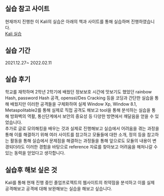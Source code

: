## 실습 참고 사이트
현재까지 진행한 이 Kali의 실습은 아래의 책과 사이트를 통해 실습하며 진행하였습니다.  
[Kali 실습](https://wikidocs.net/book/4882)  

## 실습 기간
2021.12.27~ 2022.02.11

## 실습 후기
학교를 재학하며 2학년 2학기에 배웠던 정보보호 시간에 맛보기도 했었던 rainbow Hash, password Hash 공격, openssl/Des Cracking 등을 코딩과 간단한 실습을 통해 배웠지만 
이러한 공격들을 구체화하여 실제 Window Xp, Window 8.1, Metaspolitable2를 통해 실제로 직접 공격도 해보고 tool을 통해 분석하는 실습을 통해 
방화벽의 역활, 통신단계에서 보안의 중요성 등 다양한 방면에서 깨달음을 얻을 수 있었습니다.  
추가로 글로 모의해킹을 배우는 것과 실제로 진행해보고 실습에서 어려움을 겪는 과정을 통해 이를 해결하기 위해 여러 사이트를 참고하고 모듈들에 대한 소개, 정의 등을 참고하는 활동을 통해 
실습에서 문제점을 해결하는 과정들을 통해 앞으로도 모듈의 내용이 변경되더라도 이러한 경험을 바탕으로 reference 자료를 찾아보고 어려움을 해처나갈 수 있는 동력을 얻었다고 생각합니다.  

## 실습후 해보 싶은 것
Kali를 통해 현재 진행 중인 졸업프로젝트의 웹사이트의 취약점을 분석하고 이를 실제 공격해보고 공격에 대해 보완해보는 실습을 해보고 싶습니다.  
